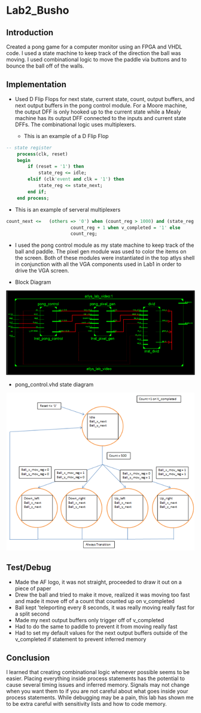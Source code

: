 Lab2_Busho
==========

## Introduction
Created a pong game for a computer monitor using an FPGA and VHDL code. I used a state machine to
keep track of the direction the ball was moving. I used combinational logic to move the paddle
via buttons and to bounce the ball off of the walls.


## Implementation
- Used D Flip Flops for next state, current state, count, output buffers, and next output buffers
in the pong control module. For a Moore machine, the output DFF is only hooked up to the current state
while a Mealy machine has its output DFF connected to the inputs and current state DFFs. The combinational
logic uses multiplexers.

  - This is an example of a D Flip Flop

``` VHDL
-- state register
	process(clk, reset)
	begin
		if (reset = '1') then
			state_reg <= idle;
		elsif (clk'event and clk = '1') then
			state_reg <= state_next;
		end if;
	end process;
```

  - This is an example of serveral multiplexers

``` VHDL
count_next <= 	(others => '0') when (count_reg > 1000) and (state_reg /= state_next) else
						count_reg + 1 when v_completed = '1' else
						count_reg;	
```

- I used the pong control module as my state machine to keep track of the ball and paddle. The pixel
gen module was used to color the items on the screen. Both of these modules were instantiated in the
top atlys shell in conjunction with all the VGA components used in Lab1 in order to drive the VGA screen.

- Block Diagram 

![alt text](Block_diagram.png "Block Diagram")

- pong_control.vhd state diagram

![alt text](Pong_control_state_diagram.png "State Diagram")

## Test/Debug

- Made the AF logo, it was not straight, proceeded to draw it out on a piece of paper
- Drew the ball and tried to make it move, realized it was moving too fast and made it move off of 
  a count that counted up on v_completed
- Ball kept 'teleporting every 8 seconds, it was really moving really fast for a split second
- Made my next output buffers only trigger off of v_completed
- Had to do the same to paddle to prevent it from moving really fast
- Had to set my default values for the next output buffers outside of the v_completed if statement 
  to prevent inferred memory
  
## Conclusion
I learned that creating combinational logic whenever possible seems to be easier. Placing everything 
inside process statements has the potential to cause several timing issues and inferred memory. Signals 
may not change when you want them to if you are not careful about what goes inside your process statements.
While debugging may be a pain, this lab has shown me to be extra careful with sensitivity lists and how 
to code memory.
